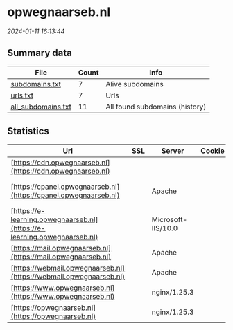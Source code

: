# opwegnaarseb.nl
*2024-01-11 16:13:44*
## Summary data
| File       | Count | Info |
|------------|-------|------|
|[subdomains.txt](/data/opwegnaarseb.nl/subdomains.txt)|7|Alive subdomains|
|[urls.txt](/data/opwegnaarseb.nl/urls.txt)|7|Urls|
|[all_subdomains.txt](/data/opwegnaarseb.nl/all_subdomains.txt)|11|All found subdomains (history)|
## Statistics
| Url | SSL | Server | Cookie | HSTS | CSP | XFO | XXP | RP | Tech |Title |
|------------|-------|------|------|------|------|------|------|------|------|------|
|[https://cdn.opwegnaarseb.nl](https://cdn.opwegnaarseb.nl)| || | | | | | :white_check_mark: |Azure Azure Front Door||
|[https://cpanel.opwegnaarseb.nl](https://cpanel.opwegnaarseb.nl)| |Apache| | | | | | :white_check_mark: |Apache HTTP Server cPanel|cPanel Login|
|[https://e-learning.opwegnaarseb.nl](https://e-learning.opwegnaarseb.nl)| |Microsoft-IIS/10.0| | | | | | :white_check_mark: |IIS:10.0 Windows Server|403 - Forbidden:...|
|[https://mail.opwegnaarseb.nl](https://mail.opwegnaarseb.nl)| |Apache| | | | | | :white_check_mark: |Apache HTTP Server|Index of /|
|[https://webmail.opwegnaarseb.nl](https://webmail.opwegnaarseb.nl)| |Apache| | | | | | :white_check_mark: |Apache HTTP Server|Webmail Login|
|[https://www.opwegnaarseb.nl](https://www.opwegnaarseb.nl)| |nginx/1.25.3| |:white_check_mark: | | | | :white_check_mark: |HSTS Nginx:1.25.3|SEB|
|[https://opwegnaarseb.nl](https://opwegnaarseb.nl)| |nginx/1.25.3| |:white_check_mark: | | | | :white_check_mark: |HSTS Nginx:1.25.3|SEB|